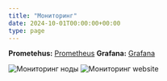 ```yaml
---
title: "Мониторинг"
date: 2024-10-01T00:00:00+00:00
type: page
---
```


**Prometehus:** [Prometheus](https://prometheus.e-petko.dev/targets)
**Grafana:** [Grafana](https://grafana.e-petko.dev/dashboards)

![Мониторинг ноды](/metric-diag.png)
![Мониторинг website](/metrics-site.png)